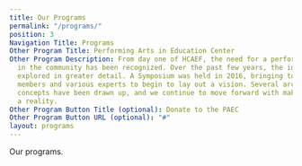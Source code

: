 ```yaml
---
title: Our Programs
permalink: "/programs/"
position: 3
Navigation Title: Programs
Other Program Title: Performing Arts in Education Center
Other Program Description: From day one of HCAEF, the need for a performing arts space
  in the community has been recognized. Over the past few years, the idea has been
  explored in greater detail. A Symposium was held in 2016, bringing together community
  members and various experts to begin to lay out a vision. Several architectural
  concepts have been drawn up, and we continue to move forward with making this dream
  a reality.
Other Program Button Title (optional): Donate to the PAEC
Other Program Button URL (optional): "#"
layout: programs
---
```


Our programs.
